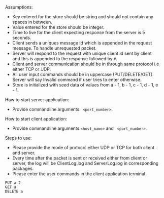 Assumptions: 

- Key entered for the store should be string and should not contain any spaces in between.
- Value entered for the store should be integer. 
- Time to live for the client expecting response from the server is 5 seconds.
- Client sends a uniques message id which is appended in the request message. To handle unrequested 
packet.
- Server will respond to the request with unique client id sent by client and this is appended to 
the response followed by ```#```. 
- Client and server communication should be in through same protocol i.e either TCP or UDP.
- All user input commands should be in uppercase (PUT/DELETE/GET). Server will say Invalid command if user
tries to enter otherwise.
- Store is initialized with seed data of values from a - 1, b - 1, c - 1, d - 1, e - 1.

How to start server application:

- Provide commandline arguments ``` <port_number>```.
    
How to start client application:

- Provide commandline arguments ```<host_name>``` and ``` <port_number>```.

Steps to use:
- Please provide the mode of protocol either UDP or TCP for both client and server.
- Every time after the packet is sent or received either from client or server, the log 
will be ClientLog.log and ServerLog.log in corresponding packages.
- Please enter the user commands in the client application terminal.
```agsl
PUT a 2
GET a
DELETE a
```

